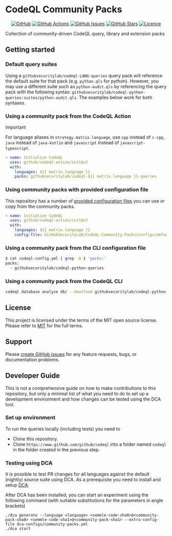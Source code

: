 # CodeQL Community Packs

<!-- markdownlint-disable -->
<div align="center">

[![GitHub](https://img.shields.io/badge/github-%23121011.svg?style=for-the-badge&logo=github&logoColor=white)](https://github.com/GitHubSecurityLab/Community-CodeQL-Packs)
[![GitHub Actions](https://img.shields.io/github/actions/workflow/status/GitHubSecurityLab/Community-CodeQL-Packs/publish.yml?style=for-the-badge)](https://github.com/GitHubSecurityLab/Community-CodeQL-Packs/actions/workflows/publish.yml?query=branch%3Amain)
[![GitHub Issues](https://img.shields.io/github/issues/GitHubSecurityLab/Community-CodeQL-Packs?style=for-the-badge)](https://github.com/GitHubSecurityLab/Community-CodeQL-Packs/issues)
[![GitHub Stars](https://img.shields.io/github/stars/GitHubSecurityLab/Community-CodeQL-Packs?style=for-the-badge)](https://github.com/GitHubSecurityLab/Community-CodeQL-Packs)
[![Licence](https://img.shields.io/github/license/Ileriayo/markdown-badges?style=for-the-badge)](./LICENSE)

</div>
<!-- markdownlint-restore -->

Collection of community-driven CodeQL query, library and extension packs

## Getting started

### Default query suites

Using a `githubsecuritylab/codeql-LANG-queries` query pack will reference the default suite for that pack (e.g. `python.qls` for python). However, you may use a different suite such as `python-audit.qls` by referencing the query pack with the following syntax: `githubsecuritylab/codeql-python-queries:suites/python-audit.qls`. The examples below work for both syntaxes.

### Using a community pack from the CodeQL Action

> [!IMPORTANT]
> For language aliases in `strategy.matrix.language`, use `cpp` instead of `c-cpp`, `java` instead of `java-kotlin` and `javascript` instead of `javascript-typescript`.

```yaml
- name: Initialize CodeQL
  uses: github/codeql-action/init@v2
  with:
    languages: ${{ matrix.language }}
    packs: githubsecuritylab/codeql-${{ matrix.language }}-queries
```

### Using community packs with provided configuration file

This repository has a number of [provided configuration files][configurations] you can use or copy from the community packs.

```yaml
- name: Initialize CodeQL
  uses: github/codeql-action/init@v2
  with:
    languages: ${{ matrix.language }}
    config-file: GitHubSecurityLab/CodeQL-Community-Packs/configs/default.yml@main
```

### Using a community pack from the CLI configuration file

```bash
$ cat codeql-config.yml | grep -A 1 'packs:'
packs:
  - githubsecuritylab/codeql-python-queries
```

### Using a community pack from the CodeQL CLI

```bash
codeql database analyze db/ --download githubsecuritylab/codeql-python-queries --format=sarif-latest --output=results.sarif
```

## License

This project is licensed under the terms of the MIT open source license. Please refer to [MIT](./LICENSE) for the full terms.

## Support

Please [create GitHub issues](https://github.com/advanced-security/brew-dependency-submission-action) for any feature requests, bugs, or documentation problems.

<!-- Resources / Links -->

[configurations]: ./configs

## Developer Guide

This is not a comprehensive guide on how to make contributions to this repository, but only a minimal list of what you need to do to set up a development environment and how changes can be tested using the DCA tool.

### Set up environment
To run the queries locally (including tests) you need to
- Clone this repository.
- Clone `https://www.github.com/github/codeql` into a folder named `codeql` in the folder created in the previous step.

### Testing using DCA
It is possible to test PR changes for all languages against the default (nightly) source suite using DCA.
As a prerequisite you need to install and setup [DCA](https://github.com/github/codeql-dca?tab=readme-ov-file#codeql-dca-dist-compare-on-actions).

After DCA has been installed, you can start an experiment using the following command (with suitable substitutions for the parameters in angle brackets)
```
./dca generate --language <language> <semmle-code-sha0>@<community-pack-sha0> <semmle-code-sha1>@<community-pack-sha1> --extra-config-file dca-configs/community-packs.yml
./dca start
```
